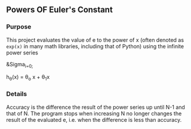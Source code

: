 ## Powers OF Euler's Constant

### Purpose

This project evaluates the value of e to the power of x (often denoted as `exp(x)` in many math libraries, including that of Python) using the infinite power series

&Sigma<sub>i=0;

h<sub>&theta;</sub>(x) = &theta;<sub>o</sub> x + &theta;<sub>1</sub>x

### Details


Accuracy is the difference the result of the power series up until N-1 and that of N. The program stops when increasing N no longer changes the result of the evaluated e, i.e. when the difference is less than accuracy.
